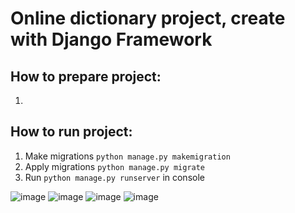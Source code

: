 # Online dictionary project, create with Django Framework
## How to prepare project:
1) 
## How to run project:
1) Make migrations `python manage.py makemigration`
2) Apply migrations `python manage.py migrate`
3) Run `python manage.py runserver` in console
   
![image](https://github.com/AlexanderSychev2005/dictionaryWeb/assets/49594203/e946b248-5f8e-4ec6-a2d9-839cdc3b2fbd)
![image](https://github.com/AlexanderSychev2005/dictionaryWeb/assets/49594203/22641585-8789-4060-96c3-0c5bfd267316)
![image](https://github.com/AlexanderSychev2005/dictionaryWeb/assets/49594203/f5433d3d-fbb3-463a-a460-6f758a4a86e0)
![image](https://github.com/AlexanderSychev2005/dictionaryWeb/assets/49594203/f47c8f9b-65f9-4b32-b200-e5c3ef0570bf)



